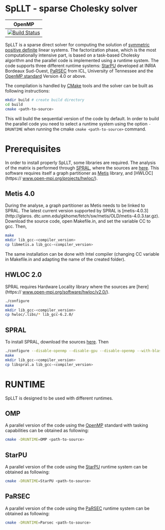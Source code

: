# SpLLT - sparse Cholesky solver

|OpenMP|
|------|
|[![Build Status](https://travis-ci.com/NLAFET/SpLLT.svg?token=UwhpFb953M8N7PyHRDWG&branch=master)](https://travis-ci.com/NLAFET/SpLLT)|

SpLLT is a sparse direct solver for computing the solution of
[symmetric positive
definite](https://en.wikipedia.org/wiki/Positive-definite_matrix)
linear systems. The factorization phase, which is the most
computationally intensive part, is based on a task-based Cholesky
algorithm and the parallel code is implemented using a runtime
system. The code supports three different runtime systems:
[StarPU](http://starpu.gforge.inria.fr/) developed at INRIA Bordeaux
Sud-Ouest, [PaRSEC](https://bitbucket.org/icldistcomp/parsec) from
ICL, University of Tennessee and the [OpenMP
standard](http://openmp.org/) Version 4.0 or above.

The compilation is handled by [CMake](https://cmake.org/) tools and
the solver can be built as following instructions:

```bash
mkdir build # create build directory
cd build
cmake <path-to-source>
```

This will build the sequential version of the code by default. In
order to build the parallel code you need to select a runtime system
using the option `-DRUNTIME` when running the cmake `cmake
<path-to-source>` command.

# Prerequisites

In order to install properly SpLLT, some libraries are required.
The analysis of the matrix is performed through
[SPRAL](http://www.numerical.rl.ac.uk/spral/), where the sources
are [here](https://github.com/ralna/spral).
This software requires itself a graph partitioner as
[Metis](http://glaros.dtc.umn.edu/gkhome/) library, and [HWLOC](https://
www.open-mpi.org/projects/hwloc/).

## Metis 4.0

During the analyse, a graph partitioner as Metis needs to be linked to SPRAL.
The latest current version supported by SPRAL is [metis-4.0.3](http://glaros.
dtc.umn.edu/gkhome/fetch/sw/metis/OLD/metis-4.0.3.tar.gz).
Download the source code, open Makefile.in, and set the variable CC to gcc.
Then,

```bash
make
mkdir lib_gcc-<compiler_version>
cp libmetis.a lib_gcc-<compiler_version>
```

The same installation can be done with Intel compiler (changing CC variable in 
Makefile.in and adapting the name of the created folder).

## HWLOC 2.0

SPRAL requires Hardware Locality library where the sources are [here](https://
www.open-mpi.org/software/hwloc/v2.0/).

```bash
./configure
make
mkdir lib_gcc-<compiler_version>
cp hwloc/.libs/* lib_gcc-6.2.0/
```

## SPRAL

To install SPRAL, download the sources [here](https://github.com/ralna/spral).
Then

```bash
./configure --disable-openmp --disable-gpu --disable-openmp --with-blas="-L$MKL_LIB -lmkl_core -lmkl_intel_lp64" --with-lapack="-L$MKL_LIB -lmkl_core -lmkl_intel_lp64" --with-metis="-L$METIS_LIB -lmetis"
make
mkdir lib_gcc-<compiler_version>
cp libspral.a lib_gcc-<compiler_version>
```

# RUNTIME

SpLLT is designed to be used with different runtimes.

## OMP

A parallel version of the code using the [OpenMP](https://openmp.org/)
standard with tasking capabilities can be obtained as following:

```bash
cmake -DRUNTIME=OMP <path-to-source>

```

## StarPU

A parallel version of the code using the
[StarPU](http://starpu.gforge.inria.fr/) runtime system can be
obtained as following:

```bash
cmake -DRUNTIME=StarPU <path-to-source>

```

## PaRSEC

A parallel version of the code using the
[PaRSEC](https://bitbucket.org/icldistcomp/parsec) runtime system can
be obtained as following:

```bash
cmake -DRUNTIME=Parsec <path-to-source>

```
